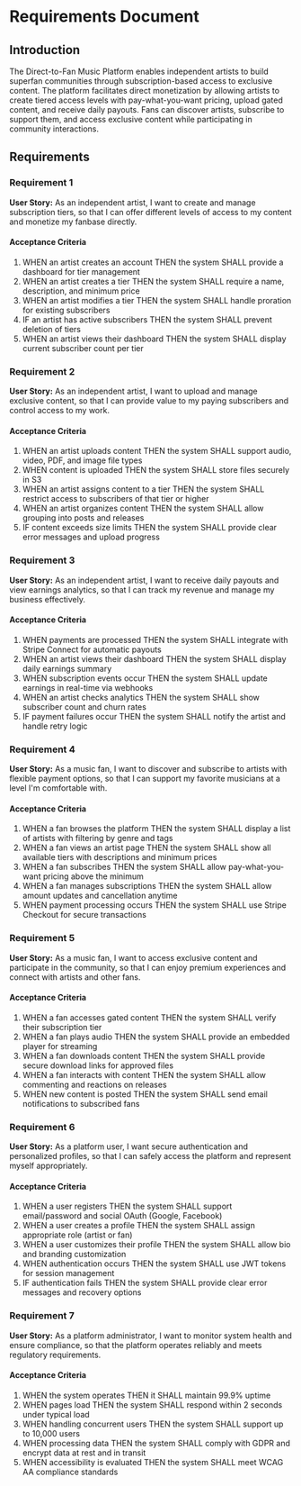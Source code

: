 # Requirements Document

## Introduction

The Direct-to-Fan Music Platform enables independent artists to build superfan
communities through subscription-based access to exclusive content. The platform
facilitates direct monetization by allowing artists to create tiered access
levels with pay-what-you-want pricing, upload gated content, and receive daily
payouts. Fans can discover artists, subscribe to support them, and access
exclusive content while participating in community interactions.

## Requirements

### Requirement 1

**User Story:** As an independent artist, I want to create and manage
subscription tiers, so that I can offer different levels of access to my content
and monetize my fanbase directly.

#### Acceptance Criteria

1. WHEN an artist creates an account THEN the system SHALL provide a dashboard
   for tier management
2. WHEN an artist creates a tier THEN the system SHALL require a name,
   description, and minimum price
3. WHEN an artist modifies a tier THEN the system SHALL handle proration for
   existing subscribers
4. IF an artist has active subscribers THEN the system SHALL prevent deletion of
   tiers
5. WHEN an artist views their dashboard THEN the system SHALL display current
   subscriber count per tier

### Requirement 2

**User Story:** As an independent artist, I want to upload and manage exclusive
content, so that I can provide value to my paying subscribers and control access
to my work.

#### Acceptance Criteria

1. WHEN an artist uploads content THEN the system SHALL support audio, video,
   PDF, and image file types
2. WHEN content is uploaded THEN the system SHALL store files securely in S3
3. WHEN an artist assigns content to a tier THEN the system SHALL restrict
   access to subscribers of that tier or higher
4. WHEN an artist organizes content THEN the system SHALL allow grouping into
   posts and releases
5. IF content exceeds size limits THEN the system SHALL provide clear error
   messages and upload progress

### Requirement 3

**User Story:** As an independent artist, I want to receive daily payouts and
view earnings analytics, so that I can track my revenue and manage my business
effectively.

#### Acceptance Criteria

1. WHEN payments are processed THEN the system SHALL integrate with Stripe
   Connect for automatic payouts
2. WHEN an artist views their dashboard THEN the system SHALL display daily
   earnings summary
3. WHEN subscription events occur THEN the system SHALL update earnings in
   real-time via webhooks
4. WHEN an artist checks analytics THEN the system SHALL show subscriber count
   and churn rates
5. IF payment failures occur THEN the system SHALL notify the artist and handle
   retry logic

### Requirement 4

**User Story:** As a music fan, I want to discover and subscribe to artists with
flexible payment options, so that I can support my favorite musicians at a level
I'm comfortable with.

#### Acceptance Criteria

1. WHEN a fan browses the platform THEN the system SHALL display a list of
   artists with filtering by genre and tags
2. WHEN a fan views an artist page THEN the system SHALL show all available
   tiers with descriptions and minimum prices
3. WHEN a fan subscribes THEN the system SHALL allow pay-what-you-want pricing
   above the minimum
4. WHEN a fan manages subscriptions THEN the system SHALL allow amount updates
   and cancellation anytime
5. WHEN payment processing occurs THEN the system SHALL use Stripe Checkout for
   secure transactions

### Requirement 5

**User Story:** As a music fan, I want to access exclusive content and
participate in the community, so that I can enjoy premium experiences and
connect with artists and other fans.

#### Acceptance Criteria

1. WHEN a fan accesses gated content THEN the system SHALL verify their
   subscription tier
2. WHEN a fan plays audio THEN the system SHALL provide an embedded player for
   streaming
3. WHEN a fan downloads content THEN the system SHALL provide secure download
   links for approved files
4. WHEN a fan interacts with content THEN the system SHALL allow commenting and
   reactions on releases
5. WHEN new content is posted THEN the system SHALL send email notifications to
   subscribed fans

### Requirement 6

**User Story:** As a platform user, I want secure authentication and
personalized profiles, so that I can safely access the platform and represent
myself appropriately.

#### Acceptance Criteria

1. WHEN a user registers THEN the system SHALL support email/password and social
   OAuth (Google, Facebook)
2. WHEN a user creates a profile THEN the system SHALL assign appropriate role
   (artist or fan)
3. WHEN a user customizes their profile THEN the system SHALL allow bio and
   branding customization
4. WHEN authentication occurs THEN the system SHALL use JWT tokens for session
   management
5. IF authentication fails THEN the system SHALL provide clear error messages
   and recovery options

### Requirement 7

**User Story:** As a platform administrator, I want to monitor system health and
ensure compliance, so that the platform operates reliably and meets regulatory
requirements.

#### Acceptance Criteria

1. WHEN the system operates THEN it SHALL maintain 99.9% uptime
2. WHEN pages load THEN the system SHALL respond within 2 seconds under typical
   load
3. WHEN handling concurrent users THEN the system SHALL support up to 10,000
   users
4. WHEN processing data THEN the system SHALL comply with GDPR and encrypt data
   at rest and in transit
5. WHEN accessibility is evaluated THEN the system SHALL meet WCAG AA compliance
   standards

